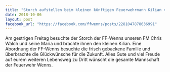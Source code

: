 ```yaml
---
title: "Storch aufstellen beim kleinen künftigen Feuerwehrmann Kilian von FM Christian \"Chris\" Walch und seiner Maria"
date: 2018-10-06
layout: post
facebook_url: "https://facebook.com/ffwenns/posts/2281047878636991"
---
```


Am gestrigen Freitag besuchte der Storch der FF-Wenns unseren FM Chris Walch und seine Maria und brachte ihnen den kleinen Kilian. Eine Abordnung der FF-Wenns besuchte die frisch gebackene Familie und überbrachte die Glückwünsche für die Zukunft.
Alles Gute und viel Freude auf eurem weiteren Lebensweg zu Dritt wünscht die gesamte Mannschaft der Feuerwehr Wenns.
